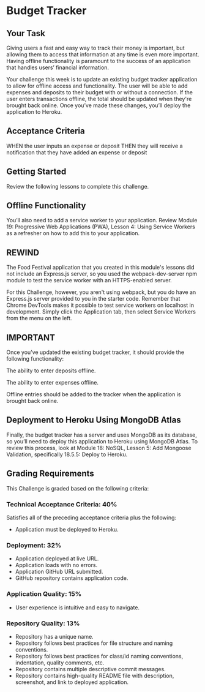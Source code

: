 # Budget Tracker

## Your Task

Giving users a fast and easy way to track their money is important, but allowing them to access that information at any time is even more important. Having offline functionality is paramount to the success of an application that handles users’ financial information.

Your challenge this week is to update an existing budget tracker application to allow for offline access and functionality. The user will be able to add expenses and deposits to their budget with or without a connection. If the user enters transactions offline, the total should be updated when they're brought back online. Once you’ve made these changes, you’ll deploy the application to Heroku.


## Acceptance Criteria

WHEN the user inputs an expense or deposit
THEN they will receive a notification that they have added an expense or deposit

## Getting Started

Review the following lessons to complete this challenge.

## Offline Functionality


You’ll also need to add a service worker to your application. Review Module 19: Progressive Web Applications (PWA), Lesson 4: Using Service Workers as a refresher on how to add this to your application.

## REWIND

The Food Festival application that you created in this module's lessons did not include an Express.js server, so you used the webpack-dev-server npm module to test the service worker with an HTTPS-enabled server.

For this Challenge, however, you aren't using webpack, but you do have an Express.js server provided to you in the starter code. Remember that Chrome DevTools makes it possible to test service workers on localhost in development. Simply click the Application tab, then select Service Workers from the menu on the left.

## IMPORTANT

Once you’ve updated the existing budget tracker, it should provide the following functionality:

The ability to enter deposits offline.

The ability to enter expenses offline.

Offline entries should be added to the tracker when the application is brought back online.

## Deployment to Heroku Using MongoDB Atlas

Finally, the budget tracker has a server and uses MongoDB as its database, so you’ll need to deploy this application to Heroku using MongoDB Atlas. To review this process, look at Module 18: NoSQL, Lesson 5: Add Mongoose Validation, specifically 18.5.5: Deploy to Heroku.

## Grading Requirements

This Challenge is graded based on the following criteria:

### Technical Acceptance Criteria: 40%

Satisfies all of the preceding acceptance criteria plus the following:

- Application must be deployed to Heroku.

### Deployment: 32%

- Application deployed at live URL.
- Application loads with no errors.
- Application GitHub URL submitted.
- GitHub repository contains application code.

### Application Quality: 15%

- User experience is intuitive and easy to navigate.

### Repository Quality: 13%

- Repository has a unique name.
- Repository follows best practices for file structure and naming conventions.
- Repository follows best practices for class/id naming conventions, indentation, quality comments, etc.
- Repository contains multiple descriptive commit messages.
- Repository contains high-quality README file with description, screenshot, and link to deployed application.

